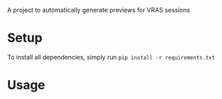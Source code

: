 A project to automatically generate previews for VRAS sessions 
# Setup 
To install all dependencies, simply run `pip install -r requirements.txt`
# Usage 